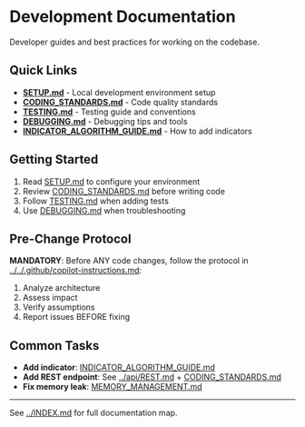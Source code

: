 # Development Documentation

Developer guides and best practices for working on the codebase.

## Quick Links

- **[SETUP.md](SETUP.md)** - Local development environment setup
- **[CODING_STANDARDS.md](CODING_STANDARDS.md)** - Code quality standards
- **[TESTING.md](TESTING.md)** - Testing guide and conventions
- **[DEBUGGING.md](DEBUGGING.md)** - Debugging tips and tools
- **[INDICATOR_ALGORITHM_GUIDE.md](INDICATOR_ALGORITHM_GUIDE.md)** - How to add indicators

## Getting Started

1. Read [SETUP.md](SETUP.md) to configure your environment
2. Review [CODING_STANDARDS.md](CODING_STANDARDS.md) before writing code
3. Follow [TESTING.md](TESTING.md) when adding tests
4. Use [DEBUGGING.md](DEBUGGING.md) when troubleshooting

## Pre-Change Protocol

**MANDATORY**: Before ANY code changes, follow the protocol in [../../.github/copilot-instructions.md](../../.github/copilot-instructions.md):
1. Analyze architecture
2. Assess impact
3. Verify assumptions
4. Report issues BEFORE fixing

## Common Tasks

- **Add indicator**: [INDICATOR_ALGORITHM_GUIDE.md](INDICATOR_ALGORITHM_GUIDE.md)
- **Add REST endpoint**: See [../api/REST.md](../api/REST.md) + [CODING_STANDARDS.md](CODING_STANDARDS.md)
- **Fix memory leak**: [MEMORY_MANAGEMENT.md](MEMORY_MANAGEMENT.md)

---

See [../INDEX.md](../INDEX.md) for full documentation map.
